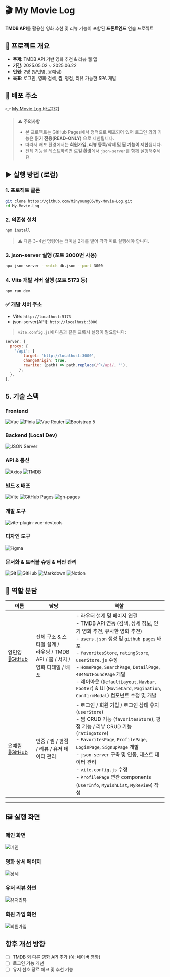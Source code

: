 # 🎬 My Movie Log

**TMDB API**를 활용한 영화 추천 및 리뷰 기능이 포함된 **프론트엔드** 연습 프로젝트

## 📌 프로젝트 개요

- **주제**: TMDB API 기반 영화 추천 & 리뷰 웹 앱
- **기간**: 2025.05.02 ~ 2025.06.22
- **인원**: 2명 (양민영, 윤예림)
- **목표**: 로그인, 영화 검색, 찜, 평점, 리뷰 가능한 SPA 개발

## 🚀 배포 주소

👉 [My Movie Log 바로가기](https://minyoung06.github.io/My-Movie-Log/)

> ⚠️ **주의사항**
>
> - 본 프로젝트는 GitHub Pages에서 정적으로 배포되어 있어 로그인 외의 기능은 **읽기 전용(READ-ONLY)** 으로 제한됩니다.
> - 따라서 배포 환경에서는 **회원가입, 리뷰 등록/삭제 및 찜 기능이 제한**됩니다.
> - 전체 기능을 테스트하려면 **로컬 환경**에서 `json-server`를 함께 실행해주세요.

## ▶️ 실행 방법 (로컬)

### 1. 프로젝트 클론

```bash
git clone https://github.com/Minyoung06/My-Movie-Log.git
cd My-Movie-Log
```

### 2. 의존성 설치

```bash
npm install
```

> ⚠️ 다음 3~4번 명령어는 터미널 2개를 열어 각각 따로 실행해야 합니다.

### 3. json-server 실행 (포트 3000번 사용)

```bash
npx json-server --watch db.json --port 3000
```

### 4. Vite 개발 서버 실행 (포트 5173 등)

```bash
npm run dev
```

### ✅ 개발 서버 주소

- Vite: `http://localhost:5173`
- json-server(API): `http://localhost:3000`

> `vite.config.js`에 다음과 같은 프록시 설정이 필요합니다:

```js
server: {
  proxy: {
    '/api': {
        target: 'http://localhost:3000',
        changeOrigin: true,
        rewrite: (path) => path.replace(/^\/api/, ''),
      },
  },
},
```

## 5. 기술 스택

### Frontend

![Vue](https://img.shields.io/badge/Vue%203-35495E?style=for-the-badge&logo=vue.js&logoColor=4FC08D)
![Pinia](https://img.shields.io/badge/Pinia-FFE600?style=for-the-badge&logo=pinia&logoColor=white)
![Vue Router](https://img.shields.io/badge/Vue--Router-4FC08D?style=for-the-badge&logo=vue.js&logoColor=white)
![Bootstrap 5](https://img.shields.io/badge/Bootstrap%205-7952B3?style=for-the-badge&logo=bootstrap&logoColor=white)

### Backend (Local Dev)

![JSON Server](https://img.shields.io/badge/JSON--Server-000000?style=for-the-badge&logo=json&logoColor=white)

### API & 통신

![Axios](https://img.shields.io/badge/Axios-5A29E4?style=for-the-badge&logo=axios&logoColor=white)
![TMDB](https://img.shields.io/badge/TMDB%20API-01B4E4?style=for-the-badge&logo=themoviedatabase&logoColor=white)

### 빌드 & 배포

![Vite](https://img.shields.io/badge/Vite-646CFF?style=for-the-badge&logo=vite&logoColor=white)
![GitHub Pages](https://img.shields.io/badge/GitHub%20Pages-121013?style=for-the-badge&logo=github&logoColor=white)
![gh-pages](https://img.shields.io/badge/gh--pages-003366?style=for-the-badge&logo=github&logoColor=white)

### 개발 도구

![vite-plugin-vue-devtools](https://img.shields.io/badge/Vue%20Devtools-35495E?style=for-the-badge&logo=vue.js&logoColor=green)

### 디자인 도구

![Figma](https://img.shields.io/badge/Figma-F24E1E?style=for-the-badge&logo=figma&logoColor=white)

### 문서화 & 트러블 슈팅 & 버전 관리

![Git](https://img.shields.io/badge/Git-F05032?style=for-the-badge&logo=git&logoColor=white)
![GitHub](https://img.shields.io/badge/GitHub-181717?style=for-the-badge&logo=github&logoColor=white)
![Markdown](https://img.shields.io/badge/Markdown-000000?style=for-the-badge&logo=markdown&logoColor=white)
![Notion](https://img.shields.io/badge/Notion-000000?style=for-the-badge&logo=notion&logoColor=white)

## 👥 역할 분담

| 이름                                               | 담당                                                                            | 역할                                                                                                                                                                                                                                                                                                                                                                                                       |
| -------------------------------------------------- | ------------------------------------------------------------------------------- | ---------------------------------------------------------------------------------------------------------------------------------------------------------------------------------------------------------------------------------------------------------------------------------------------------------------------------------------------------------------------------------------------------------- |
| 양민영 [🔗GitHub](https://github.com/Minyoung06)   | 전체 구조 & 스타일 설계 /<br>라우팅 / TMDB API / 홈 / 서치 / 영화 디테일 / 배포 | - 라우터 설계 및 페이지 연결<br>- TMDB API 연동 (검색, 상세 정보, 인기 영화 추천, 유사한 영화 추천)<br>- `users.json` 생성 및 `github pages` 배포<br>- `favoritesStore`, `ratingStore`, `userStore.js` 수정<br>- `HomePage`, `SearchPage`, `DetailPage`, `404NotFoundPage` 개발<br>- 레이아웃 (`DefaultLayout`, `Navbar`, `Footer`) & UI (`MovieCard`, `Pagination`, `ConfirmModal`) 컴포넌트 수정 및 개발 |
| 윤예림 [🔗GitHub](https://github.com/StarWhale0w0) | 인증 / 찜 / 평점 / 리뷰 / 유저 데이터 관리                                      | - 로그인 / 회원 가입 / 로그인 상태 유지 (`userStore`)<br>- 찜 CRUD 기능 (`favoritesStore`), 평점 기능 / 리뷰 CRUD 기능 (`ratingStore`)<br>- `FavoritesPage`, `ProfilePage`, `LoginPage`, `SignupPage` 개발<br>- `json-server` 구축 및 연동, 테스트 데이터 관리<br>- `vite.config.js` 수정<br>- `ProfilePage` 연관 components (`UserInfo`, `MyWishList`, `MyReview`) 작성                                   |

---

## 🖼️ 실행 화면

### 메인 화면

![메인](./public/img/main.png)

### 영화 상세 페이지

![상세](./public/img/detail.png)

### 유저 리뷰 화면

![유저리뷰](./public/img/user.png)

### 회원 가입 화면

![회원가입](./public/img/signup.png)

## 항후 개선 방향

- [ ] TMDB 외 다른 영화 API 추가 (예: 네이버 영화)
- [ ] 로그인 기능 개선
- [ ] 유저 선호 장르 체크 및 추천 기능
